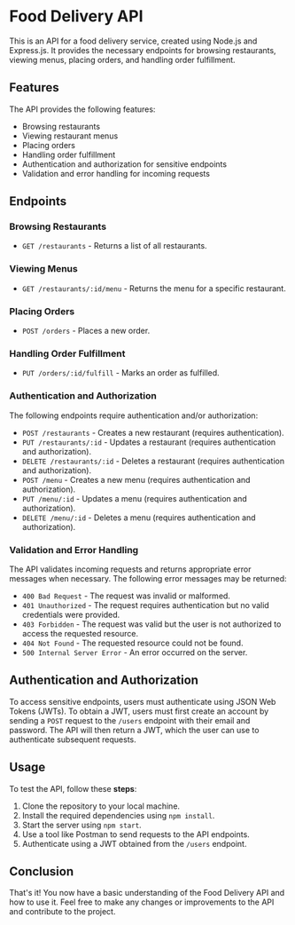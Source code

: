 
# Food Delivery API

This is an API for a food delivery service, created using Node.js and Express.js. It provides the necessary endpoints for browsing restaurants, viewing menus, placing orders, and handling order fulfillment.

## Features

The API provides the following features:

- Browsing restaurants
- Viewing restaurant menus
- Placing orders
- Handling order fulfillment
- Authentication and authorization for sensitive endpoints
- Validation and error handling for incoming requests

## Endpoints

### Browsing Restaurants

- `GET /restaurants` - Returns a list of all restaurants.

### Viewing Menus

- `GET /restaurants/:id/menu` - Returns the menu for a specific restaurant.

### Placing Orders

- `POST /orders` - Places a new order.

### Handling Order Fulfillment

- `PUT /orders/:id/fulfill` - Marks an order as fulfilled.

### Authentication and Authorization

The following endpoints require authentication and/or authorization:

- `POST /restaurants` - Creates a new restaurant (requires authentication).
- `PUT /restaurants/:id` - Updates a restaurant (requires authentication and authorization).
- `DELETE /restaurants/:id` - Deletes a restaurant (requires authentication and authorization).
- `POST /menu` - Creates a new menu (requires authentication and authorization).
- `PUT /menu/:id` - Updates a menu (requires authentication and authorization).
- `DELETE /menu/:id` - Deletes a menu (requires authentication and authorization).

### Validation and Error Handling

The API validates incoming requests and returns appropriate error messages when necessary. The following error messages may be returned:

- `400 Bad Request` - The request was invalid or malformed.
- `401 Unauthorized` - The request requires authentication but no valid credentials were provided.
- `403 Forbidden` - The request was valid but the user is not authorized to access the requested resource.
- `404 Not Found` - The requested resource could not be found.
- `500 Internal Server Error` - An error occurred on the server.

## Authentication and Authorization

To access sensitive endpoints, users must authenticate using JSON Web Tokens (JWTs). To obtain a JWT, users must first create an account by sending a `POST` request to the `/users` endpoint with their email and password. The API will then return a JWT, which the user can use to authenticate subsequent requests.

## Usage

To test the API, follow these **steps**:

1. Clone the repository to your local machine.
2. Install the required dependencies using `npm install`.
3. Start the server using `npm start`.
4. Use a tool like Postman to send requests to the API endpoints.
5. Authenticate using a JWT obtained from the `/users` endpoint.

## Conclusion

That's it! You now have a basic understanding of the Food Delivery API and how to use it. Feel free to make any changes or improvements to the API and contribute to the project.
